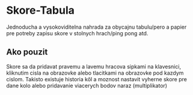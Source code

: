 # Skore-Tabula

Jednoducha a vysokoviditelna nahrada za obycajnu tabulu/pero a papier pre potreby zapisu skore v stolnych hrach/ping pong atd.

## Ako pouzit 

Skore sa da pridavat pravemu a lavemu hracova sipkami na klavesnici, kliknutim cisla na obrazovke alebo tlacitkami na obrazovke pod kazdym cislom. Takisto existuje historia kôl a moznost nastavit vyherne skore pre dane kolo alebo pridavanie viacerych bodov naraz (multiplikator)
